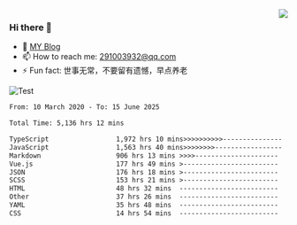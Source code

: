 <img align='right' src='https://github-readme-stats.vercel.app/api?username=niaogege&show_icons=true&theme=radical'/>

### Hi there 👋

- 🌱 [MY Blog](https://bythewayer.com/)
- 📫 How to reach me: 291003932@qq.com
- ⚡ Fun fact:  世事无常，不要留有遗憾，早点养老

![Test](https://github-readme-stats.vercel.app/api/top-langs/?username=niaogege&layout=compact)

<!--START_SECTION:waka-->

```txt
From: 10 March 2020 - To: 15 June 2025

Total Time: 5,136 hrs 12 mins

TypeScript                 1,972 hrs 10 mins>>>>>>>>>>---------------   38.40 %
JavaScript                 1,563 hrs 40 mins>>>>>>>>-----------------   30.44 %
Markdown                   906 hrs 13 mins >>>>---------------------   17.64 %
Vue.js                     177 hrs 49 mins >------------------------   03.46 %
JSON                       176 hrs 18 mins >------------------------   03.43 %
SCSS                       153 hrs 21 mins >------------------------   02.99 %
HTML                       48 hrs 32 mins  -------------------------   00.94 %
Other                      37 hrs 26 mins  -------------------------   00.73 %
YAML                       35 hrs 48 mins  -------------------------   00.70 %
CSS                        14 hrs 54 mins  -------------------------   00.29 %
```

<!--END_SECTION:waka-->
